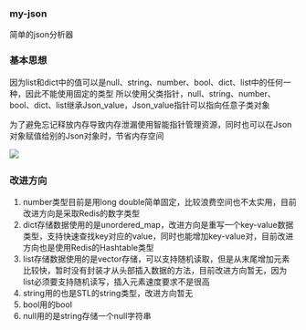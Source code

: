 ### my-json
简单的json分析器


### 基本思想
因为list和dict中的值可以是null、string、number、bool、dict、list中的任何一种，因此不能使用固定的类型
所以使用父类指针，null、string、number、bool、dict、list继承Json_value，Json_value指针可以指向任意子类对象

为了避免忘记释放内存导致内存泄漏使用智能指针管理资源，同时也可以在Json对象赋值给别的Json对象时，节省内存空间

![](https://github.com/foregic/my-json/blob/main/images/Json_value%E8%A7%A3%E6%9E%90%E5%99%A8.png)
![]()

### 改进方向
1. number类型目前是用long double简单固定，比较浪费空间也不太实用，目前改进方向是采取Redis的数字类型
2. dict存储数据使用的是unordered_map，改进方向是重写一个key-value数据类型，支持快速查找key对应的value，同时也能增加key-value对，目前改进方向也是使用Redis的Hashtable类型
3. list存储数据使用的是vector存储，可以支持随机读取，但是从末尾增加元素比较快，暂时没有封装才从头部插入数据的方法，目前改进方向暂无，因为list必须要支持随机读写，插入元素速度要求不是很高
4. string用的也是STL的string类型，改进方向暂无
5. bool用的bool
6. null用的是string存储一个null字符串